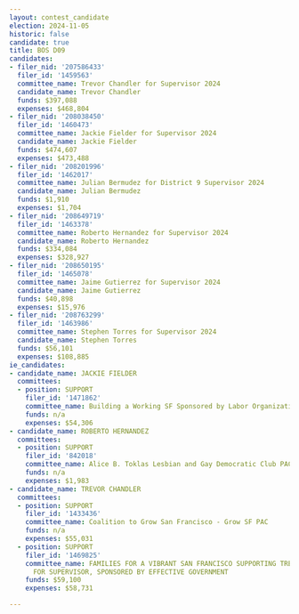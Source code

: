 ```yaml
---
layout: contest_candidate
election: 2024-11-05
historic: false
candidate: true
title: BOS D09
candidates:
- filer_nid: '207586433'
  filer_id: '1459563'
  committee_name: Trevor Chandler for Supervisor 2024
  candidate_name: Trevor Chandler
  funds: $397,088
  expenses: $468,804
- filer_nid: '208038450'
  filer_id: '1460473'
  committee_name: Jackie Fielder for Supervisor 2024
  candidate_name: Jackie Fielder
  funds: $474,607
  expenses: $473,488
- filer_nid: '208201996'
  filer_id: '1462017'
  committee_name: Julian Bermudez for District 9 Supervisor 2024
  candidate_name: Julian Bermudez
  funds: $1,910
  expenses: $1,704
- filer_nid: '208649719'
  filer_id: '1463378'
  committee_name: Roberto Hernandez for Supervisor 2024
  candidate_name: Roberto Hernandez
  funds: $334,084
  expenses: $328,927
- filer_nid: '208650195'
  filer_id: '1465078'
  committee_name: Jaime Gutierrez for Supervisor 2024
  candidate_name: Jaime Gutierrez
  funds: $40,898
  expenses: $15,976
- filer_nid: '208763299'
  filer_id: '1463986'
  committee_name: Stephen Torres for Supervisor 2024
  candidate_name: Stephen Torres
  funds: $56,101
  expenses: $108,885
ie_candidates:
- candidate_name: JACKIE FIELDER
  committees:
  - position: SUPPORT
    filer_id: '1471862'
    committee_name: Building a Working SF Sponsored by Labor Organizations
    funds: n/a
    expenses: $54,306
- candidate_name: ROBERTO HERNANDEZ
  committees:
  - position: SUPPORT
    filer_id: '842018'
    committee_name: Alice B. Toklas Lesbian and Gay Democratic Club PAC
    funds: n/a
    expenses: $1,983
- candidate_name: TREVOR CHANDLER
  committees:
  - position: SUPPORT
    filer_id: '1433436'
    committee_name: Coalition to Grow San Francisco - Grow SF PAC
    funds: n/a
    expenses: $55,031
  - position: SUPPORT
    filer_id: '1469825'
    committee_name: FAMILIES FOR A VIBRANT SAN FRANCISCO SUPPORTING TREVOR CHANDLER
      FOR SUPERVISOR, SPONSORED BY EFFECTIVE GOVERNMENT
    funds: $59,100
    expenses: $58,731

---
```

